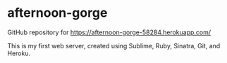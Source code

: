 # afternoon-gorge

GitHub repository for https://afternoon-gorge-58284.herokuapp.com/

This is my first web server, created using Sublime, Ruby, Sinatra, Git, and Heroku.

